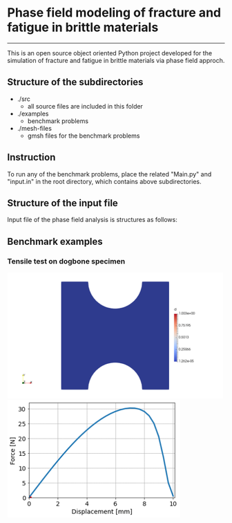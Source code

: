 # **Phase field modeling of fracture and fatigue in brittle materials**
***

This is an open source object oriented Python project developed for the simulation of fracture and fatigue in brittle materials via phase field approch. 

## Structure of the subdirectories
* ./src
  - all source files are included in this folder
* ./examples 
  - benchmark problems 
* ./mesh-files 
  - gmsh files for the benchmark problems

## Instruction
To run any of the benchmark problems, place the related "Main.py" and "input.in" in the root directory, which contains above subdirectories. 

## Structure of the input file
Input file of the phase field analysis is structures as follows:

## Benchmark examples
### Tensile test on dogbone specimen
<img src="https://github.com/rrezakhani/Phase-Field-Fracture/blob/main/examples/dogbone-quad/dogbone.gif" width="500"> <img src="https://github.com/rrezakhani/Phase-Field-Fracture/blob/main/examples/dogbone-quad/force-disp.gif" width="400">
